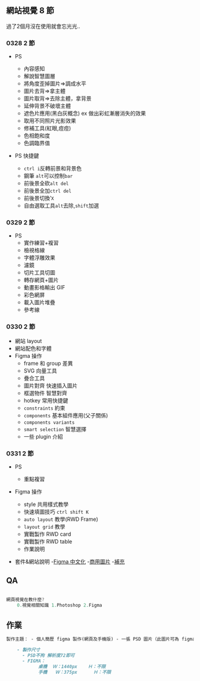 ## 網站視覺 8 節

過了2個月沒在使用就會忘光光..


### 0328 2 節

- PS
  - 內容感知
  - 解說智慧圖層
  - 將角度歪掉圖片=>調成水平
  - 圖片去背=>拿主體
  - 圖片取背=>去除主體，拿背景
  - 延伸背景不破壞主體
  - 遮色片應用(黑白灰概念) ex 做出彩虹漸層消失的效果
  - 取用不同照片光影效果
  - 修補工具(紅眼,痘痘)
  - 色相飽和度
  - 色調臨界值

- PS 快捷鍵
  - `ctrl i`反轉前景和背景色
  - 鋼筆 `alt`可以控制`bar`
  - 前後景全砍`alt del`
  - 前後景全加`ctrl del`
  - 前後景切換‵`X`
  - 自由選取工具`alt`去除,`shift`加選

### 0329 2 節

- PS
  - 實作練習+複習
  - 檢視格線
  - 字體浮雕效果
  - 濾鏡
  - 切片工具切圖
  - 轉存網頁+圖片
  - 動畫影格輸出 GIF
  - 彩色網屏
  - 載入圖片堆疊
  - 參考線

### 0330 2 節

- 網站 layout
- 網站配色和字體
- Figma 操作
  - frame 和 group 差異
  - SVG 向量工具
  - 疊合工具
  - 圖片對齊 快速插入圖片
  - 框選物件 智慧對齊
  - hotkey 常用快捷鍵
  - `constraints` 約束
  - `components` 基本組件應用(父子關係)
  - `components variants`
  - `smart selection` 智慧選擇
  - 一些 plugin 介紹

### 0331 2 節

- PS
  - 重點複習

- Figma 操作
  - style 共用樣式教學
  - 快速填圖技巧 `ctrl shift K`
  - `auto layout` 教學(RWD Frame)
  - `layout grid` 教學
  - 實戰製作 RWD card
  - 實戰製作 RWD table
  - 作業說明

- 套件&網站說明
  -[Figma 中文化](https://figmachina.com/guide/)
  -[商用圖片](https://pixabay.com/)
  -[補充](https://docs.google.com/document/d/14UWGPl3WVJs4t1BViimRlkII1iuuktJY/edit?usp=sharing&ouid=101358720291471255239&rtpof=true&sd=true)

## QA

```js

網頁視覺在教什麼?
    0.視覺相關知識 1.Photoshop 2.Figma

```

## 作業

```md
製作主題： - 個人簡歷 figma 製作(網頁及手機版) - 一張 PSD 圖片（此圖片可為 figma 裡面需要用的圖片） - 內容至少三區塊

    - 製作尺寸
      - PSD不拘 解析度72即可
      - FIGMA：
            桌機  Ｗ：1440px    Ｈ：不限
            手機   Ｗ：375px      Ｈ：不限
```

